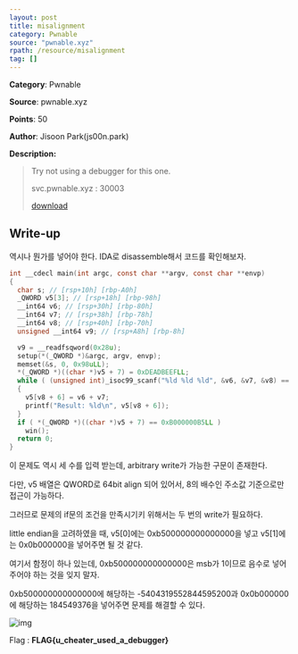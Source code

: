 ```yaml
---
layout: post
title: misalignment
category: Pwnable
source: "pwnable.xyz"
rpath: /resource/misalignment
tag: []
---
```


**Category**: Pwnable

**Source**: pwnable.xyz

**Points**: 50

**Author**: Jisoon Park(js00n.park)

**Description:** 

> Try not using a debugger for this one.
> 
> svc.pwnable.xyz : 30003
> 
> [download]({{site.github.master}}{{page.rpath}}/challenge)

## Write-up

역시나 뭔가를 넣어야 한다. IDA로 disassemble해서 코드를 확인해보자.

```c
int __cdecl main(int argc, const char **argv, const char **envp)
{
  char s; // [rsp+10h] [rbp-A0h]
  _QWORD v5[3]; // [rsp+18h] [rbp-98h]
  __int64 v6; // [rsp+30h] [rbp-80h]
  __int64 v7; // [rsp+38h] [rbp-78h]
  __int64 v8; // [rsp+40h] [rbp-70h]
  unsigned __int64 v9; // [rsp+A8h] [rbp-8h]

  v9 = __readfsqword(0x28u);
  setup(*(_QWORD *)&argc, argv, envp);
  memset(&s, 0, 0x98uLL);
  *(_QWORD *)((char *)v5 + 7) = 0xDEADBEEFLL;
  while ( (unsigned int)_isoc99_scanf("%ld %ld %ld", &v6, &v7, &v8) == 3 && v8 <= 9 && v8 >= -7 )
  {
    v5[v8 + 6] = v6 + v7;
    printf("Result: %ld\n", v5[v8 + 6]);
  }
  if ( *(_QWORD *)((char *)v5 + 7) == 0xB000000B5LL )
    win();
  return 0;
}
```

이 문제도 역시 세 수를 입력 받는데, arbitrary write가 가능한 구문이 존재한다.

다만, v5 배열은 QWORD로 64bit align 되어 있어서, 8의 배수인 주소값 기준으로만 접근이 가능하다.

그러므로 문제의 if문의 조건을 만족시기키 위해서는 두 번의 write가 필요하다.

little endian을 고려하였을 때, v5[0]에는 0xb500000000000000을 넣고 v5[1]에는 0x0b000000을 넣어주면 될 것 같다.

여기서 함정이 하나 있는데, 0xb500000000000000은 msb가 1이므로 음수로 넣어주어야 하는 것을 잊지 말자.

0xb500000000000000에 해당하는 -5404319552844595200과 0x0b000000에 해당하는 184549376을 넣어주면 문제를 해결할 수 있다.

![img]({{page.rpath|prepend:site.baseurl}}/flag.png)

Flag : **FLAG{u_cheater_used_a_debugger}**
